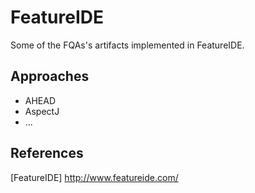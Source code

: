 # FeatureIDE
Some of the FQAs's artifacts implemented in FeatureIDE.

## Approaches
- AHEAD
- AspectJ
- ...

## References
[FeatureIDE] http://www.featureide.com/
